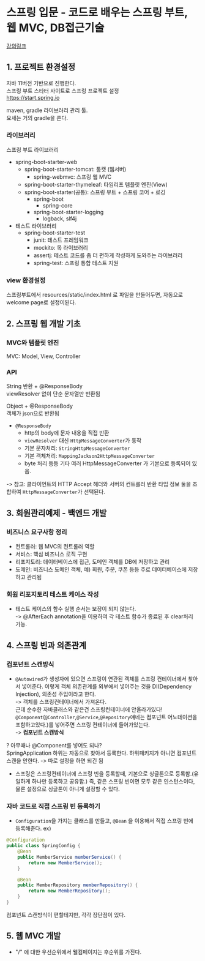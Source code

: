 # 스프링 입문 - 코드로 배우는 스프링 부트, 웹 MVC, DB접근기술
[강의링크](https://www.inflearn.com/course/%EC%8A%A4%ED%94%84%EB%A7%81-%EC%9E%85%EB%AC%B8-%EC%8A%A4%ED%94%84%EB%A7%81%EB%B6%80%ED%8A%B8/lecture/49603?tab=curriculum)

## 1. 프로젝트 환경설정
자바 11버전 기반으로 진행한다.   
스프링 부트 스타터 사이트로 스프링 프로젝트 설정   
https://start.spring.io   

maven, gradle 라이브러리 관리 툴.   
요새는 거의 gradle을 쓴다.   

### 라이브러리
스프링 부트 라이브러리   
- spring-boot-starter-web   
    - spring-boot-starter-tomcat: 톰캣 (웹서버)   
        - spring-webmvc: 스프링 웹 MVC   
    - spring-boot-starter-thymeleaf: 타임리프 템플릿 엔진(View)   
    - spring-boot-starter(공통): 스프링 부트 + 스프링 코어 + 로깅   
        - spring-boot   
            - spring-core   
        - spring-boot-starter-logging   
            - logback, slf4j   
- 테스트 라이브러리   
    - spring-boot-starter-test   
        - junit: 테스트 프레임워크   
        - mockito: 목 라이브러리   
        - assertj: 테스트 코드를 좀 더 편하게 작성하게 도와주는 라이브러리   
        - spring-test: 스프링 통합 테스트 지원   

### view 환경설정
스프링부트에서 resources/static/index.html 로 파일을 만들어두면, 자동으로 welcome page로 설정이된다.   

## 2. 스프링 웹 개발 기초
### MVC와 템플릿 엔진
MVC: Model, View, Controller

### API
String 반환 + @ResponseBody   
viewResolver 없이 단순 문자열만 반환됨   

Object + @ResponseBody   
객체가 json으로 반환됨   

- `@ResponseBody`
    - http의 body에 문자 내용을 직접 반환
    - `viewResolver` 대신 `HttpMessageConverter`가 동작
    - 기본 문자처리: `StringHttpMessageConverter`
    - 기본 객체처리: `MappingJackson2HttpMessageConverter`
    - byte 처리 등등 기타 여러 HttpMessageConverter 가 기본으로 등록되어 있음.

-> 참고: 클라이언트의 HTTP Accept 헤더와 서버의 컨트롤러 반환 타입 정보 둘을 조합하여 `HttpMessageConverter`가 선택된다. 

## 3. 회원관리예제 - 백엔드 개발
### 비즈니스 요구사항 정리
- 컨트롤러: 웹 MVC의 컨트롤러 역할
- 서비스: 핵심 비즈니스 로직 구현
- 리포지토리: 데이터베이스에 접근, 도메인 객체를 DB에 저장하고 관리
- 도메인: 비즈니스 도메인 객체, 예) 회원, 주문, 쿠폰 등등 주로 데이터베이스에 저장하고 관리됨

### 회원 리포지토리 테스트 케이스 작성
- 테스트 케이스의 함수 실행 순서는 보장이 되지 않는다.   
-> @AfterEach annotation을 이용하여 각 테스트 함수가 종료된 후 clear처리 가능.   

## 4. 스프링 빈과 의존관계
### 컴포넌트 스캔방식
- `@Autowired`가 생성자에 있으면 스프링이 연관된 객체를 스프링 컨테이너에서 찾아서 넣어준다. 이렇게 객체 의존관계를 외부에서 넣어주는 것을 DI(Dependency Injection), 의존성 주입이라고 한다.   
-> 객체를 스프링컨테이너에서 가져온다.   
근데 순수한 자바클래스와 같은건 스프링컨테이너에 안올라가있다!   
`@Component`(`@Controller`,`@Service`,`@Repository`얘네는 컴포넌트 어노테이션을 포함하고있다.)를 넣어주면 스프링 컨테이너에 들어가있는다.   
-> **컴포넌트 스캔방식**   
   
? 아무때나 @Component를 넣어도 되나?   
SpringApplication 하위는 자동으로 찾아서 등록한다. 하위패키지가 아니면 컴포넌트스캔을 안한다. -> 따로 설정을 하면 되긴 됨   
   
- 스프링은 스프링컨테이너에 스프링 빈을 등록할때, 기본으로 싱글톤으로 등록함.(유일하게 하나만 등록하고 공유함.) 즉, 같은 스프링 빈이면 모두 같은 인스턴스이다, 물론 설정으로 싱글톤이 아니게 설정할 수 있다.   

### 자바 코드로 직접 스프링 빈 등록하기
- `Configuration`을 가지는 클래스를 만들고, `@Bean` 을 이용해서 직접 스프링 빈에 등록해준다.
ex)
```java
@Configuration
public class SpringConfig {
    @Bean
    public MemberService memberService() {
        return new MemberService();
    }

    @Bean
    public MemberRepository memberRepository() {
        return new MemberRepository();
    }
}
```

컴포넌트 스캔방식이 편할테지만, 각각 장단점이 있다.   

## 5. 웹 MVC 개발
- "/" 에 대한 우선순위에서 웰컴페이지는 후순위를 가진다.
